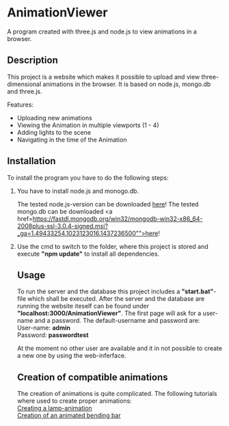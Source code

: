 # AnimationViewer
A program created with three.js and node.js to view animations in a browser.

<h2>Description</h2>
This project is a website which makes it possible to upload and view three-dimensional animations in the browser.
It is based on node.js, mongo.db and three.js.

Features:
- Uploading new animations
- Viewing the Animation in multiple viewports (1 - 4)
- Adding lights to the scene
- Navigating in the time of the Animation

<h2>Installation</h2>

To install the program you have to do the following steps:
<ol>
<li>
 You have to install node.js and monogo.db.

The tested node.js-version can be downloaded <a href="https://nodejs.org/dist/v0.12.7/x64/node-v0.12.7-x64.msi">here</a>!
The tested mongo.db can be downloaded <a href=https://fastdl.mongodb.org/win32/mongodb-win32-x86_64-2008plus-ssl-3.0.4-signed.msi?_ga=1.49433254.1023123016.1437236500"">here</a>!</br>
</li>
<li>Use the cmd to switch to the folder, where this project is stored and execute <strong>"npm update"</strong> to install all dependencies.
</li>

<h2>Usage</h2>
To run the server and the database this project includes a <strong>"start.bat"</strong>-file which shall be executed.
After the server and the database are running the website iteself can be found under <strong>"localhost:3000/AnimationViewer"</strong>. The first page will ask for a user-name and a password.
The default-username and password are:</br>
User-name: <strong>admin</strong></br>
Password: <strong>passwordtest</strong></br>

At the moment no other user are available and it in not possible to create a new one by using the web-inferface.

<h2>Creation of compatible animations</h2>
The creation of animations is quite complicated.
The following tutorials where used to create proper animations:</br>
<a href="http://www.google.de/imgres?imgurl=http://www.kadrmasconcepts.com/blog/wp-content/uploads/2012/01/rendered-lamp.png&imgrefurl=http://www.kadrmasconcepts.com/blog/2012/01/24/from-blender-to-threefab-exporting-three-js-morph-animations/&h=540&w=960&tbnid=cIRhuoZNBXeTBM:&tbnh=90&tbnw=160&usg=__51hS4CXfLufxx91K6PgHRy86vp8=&docid=Or4ggzNq3p72yM">Creating a lamp-animation</a></br>
<a href="http://blog.romanliutikov.com/post/60461559240/rigging-and-skeletal-animation-in-three-js">Creation of an animated bending bar</a>
